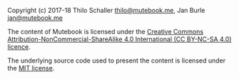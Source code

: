 Copyright (c) 2017-18 Thilo Schaller <thilo@mutebook.me>, Jan Burle <jan@mutebook.me>

The content of Mutebook is licensed under the [Creative Commons Attribution-NonCommercial-ShareAlike 4.0 International (CC BY-NC-SA 4.0) licence](https://creativecommons.org/licenses/by-nc-sa/4.0/).

The underlying source code used to present the content is licensed under the [MIT license](http://opensource.org/licenses/mit-license.php).

